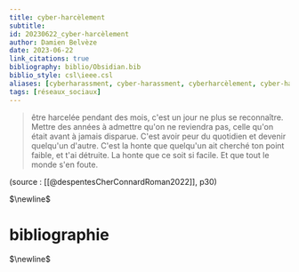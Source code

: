 ```yaml
---
title: cyber-harcèlement
subtitle:
id: 20230622_cyber-harcèlement
author: Damien Belvèze
date: 2023-06-22
link_citations: true
bibliography: biblio/Obsidian.bib
biblio_style: csl\ieee.csl
aliases: [cyberharassment, cyber-harassment, cyberharcèlement, cyber-harceler, cyber-harceleur, cyber-harceleurs]
tags: [réseaux_sociaux]
---
```


> être harcelée pendant des mois, c'est un jour ne plus se reconnaître. Mettre des années à admettre qu'on ne reviendra pas, celle qu'on était avant à jamais disparue. C'est avoir peur du quotidien et devenir quelqu'un d'autre. C'est la honte que quelqu'un ait cherché ton point faible, et t'ai détruite. La honte que ce soit si facile. Et que tout le monde s'en foute. 

(source : [[@despentesCherConnardRoman2022]], p30)


$\newline$
# bibliographie
$\newline$






